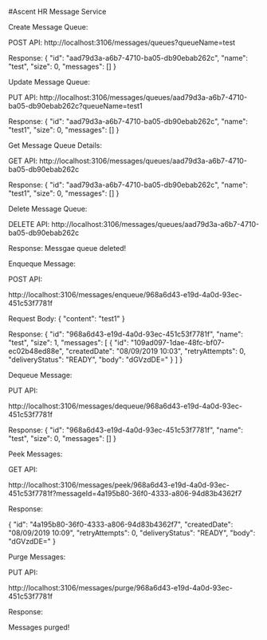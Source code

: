 #Ascent HR Message Service

Create Message Queue:

POST API: http://localhost:3106/messages/queues?queueName=test

Response:
{
    "id": "aad79d3a-a6b7-4710-ba05-db90ebab262c",
    "name": "test",
    "size": 0,
    "messages": []
}

Update Message Queue:

PUT API: http://localhost:3106/messages/queues/aad79d3a-a6b7-4710-ba05-db90ebab262c?queueName=test1

Response:
{
    "id": "aad79d3a-a6b7-4710-ba05-db90ebab262c",
    "name": "test1",
    "size": 0,
    "messages": []
}


Get Message Queue Details:

GET API: http://localhost:3106/messages/queues/aad79d3a-a6b7-4710-ba05-db90ebab262c

Response:
{
    "id": "aad79d3a-a6b7-4710-ba05-db90ebab262c",
    "name": "test1",
    "size": 0,
    "messages": []
}


Delete Message Queue:

DELETE API: http://localhost:3106/messages/queues/aad79d3a-a6b7-4710-ba05-db90ebab262c

Response: Messgae queue deleted!



Enqueque Message:

POST API: 

http://localhost:3106/messages/enqueue/968a6d43-e19d-4a0d-93ec-451c53f7781f
          
Request Body:
{
"content": "test1"
}

Response:
{
    "id": "968a6d43-e19d-4a0d-93ec-451c53f7781f",
    "name": "test",
    "size": 1,
    "messages": [
        {
            "id": "109ad097-1dae-48fc-bf07-ec02b48ed88e",
            "createdDate": "08/09/2019 10:03",
            "retryAttempts": 0,
            "deliveryStatus": "READY",
            "body": "dGVzdDE="
        }
    ]
}


Dequeue Message:

PUT API:

http://localhost:3106/messages/dequeue/968a6d43-e19d-4a0d-93ec-451c53f7781f

Response:
{
    "id": "968a6d43-e19d-4a0d-93ec-451c53f7781f",
    "name": "test",
    "size": 0,
    "messages": []
}


Peek Messages:


GET API:

http://localhost:3106/messages/peek/968a6d43-e19d-4a0d-93ec-451c53f7781f?messageId=4a195b80-36f0-4333-a806-94d83b4362f7

Response:

{
    "id": "4a195b80-36f0-4333-a806-94d83b4362f7",
    "createdDate": "08/09/2019 10:09",
    "retryAttempts": 0,
    "deliveryStatus": "READY",
    "body": "dGVzdDE="
}


Purge Messages:


PUT API:

http://localhost:3106/messages/purge/968a6d43-e19d-4a0d-93ec-451c53f7781f

Response:

Messages purged!









